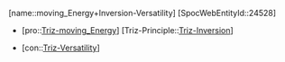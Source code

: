 ﻿---
type: TrizContradiction
aliases:
- moving_Energy+Inversion-Versatility
license: CC BY-SA 4.0
copyright: https://github.com/SpocWeb
IsDeleted: false
IsReadOnly: false
Confidential: public
tags: 
- Triz/Contradiction
---
[name::moving_Energy+Inversion-Versatility]
[SpocWebEntityId::24528]
+ [pro::[Triz-moving_Energy](tech/Triz/Parameter/Triz-moving_Energy.md)]
[Triz-Principle::[Triz-Inversion](tech/Triz/Principle/Triz-Inversion.md)]
- [con::[Triz-Versatility](tech/Triz/Parameter/Triz-Versatility.md)]

